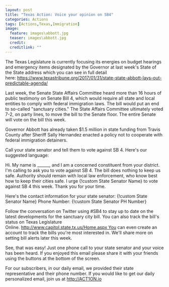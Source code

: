 ```yaml
---
layout: post
title: "Texas Action: Voice your opinion on SB4"
categories: Actions
tags: [Actions,Texas,Immigration]
image:
  feature: images\abbott.jpg
  teaser: images\abbott.jpg
  credit:
  creditlink: ""
---
```


The Texas Legislature is currently focusing its energies on budget hearings and emergency items designated by the Governor at last week's State of the State address which you can see in full detail here: https://www.texastribune.org/2017/01/31/state-state-abbott-lays-out-predictable-agenda/

Last week, the Senate State Affairs Committee heard more than 16 hours of public testimony on Senate Bill 4, which would require all state and local entities to comply with federal immigration laws. The bill would put an end to so-called "sanctuary cities." The State Affairs Committee ultimately voted 7-2, on party lines, to move the bill to the Senate floor. The entire Senate will vote on the bill this week.

Governor Abbott has already taken $1.5 million in state funding from Travis County after Sheriff Sally Hernandez enacted a policy not to cooperate with federal immigration detainers.

Call your state senator and tell them to vote against SB 4. Here's our suggested language:

Hi. My name is ______, and I am a concerned constituent from your district. I'm calling to ask you to vote against SB 4. The bill does nothing to keep us safe. Authority should remain with local law enforcement, who know best how to keep their cities safe. I urge {!custom State Senator Name} to vote against SB 4 this week. Thank you for your time.

Here's the contact information for your state senator: {!custom State Senator Name} Phone Number: {!custom State Senator PH Number}

Follow the conversation on Twitter using #SB4 to stay up to date on the latest developments for the sanctuary city bill. You can also track the bill's status on Texas Legislature Online. http://www.capitol.state.tx.us/Home.aspx You can even create an account to track the bills you're most interested in. We'll share more on setting bill alerts later this week.

See, that was easy! Just one phone call to your state senator and your voice has been heard. If you enjoyed this email please share it with your friends using the buttons at the bottom of the screen.

For our subscribers, in our daily email, we provided their state representative and their phone number. If you would like to get our daily personalized email, join us at http://ACT1ON.io
